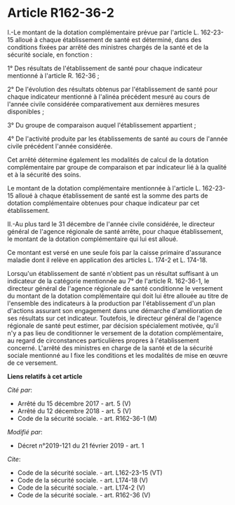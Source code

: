 # Article R162-36-2

I.-Le montant de la dotation complémentaire prévue par l'article L. 162-23-15 alloué à chaque établissement de santé est
déterminé, dans des conditions fixées par arrêté des ministres chargés de la santé et de la sécurité sociale, en fonction : 

1° Des résultats de l'établissement de santé pour chaque indicateur mentionné à l'article R. 162-36 ; 

2° De l'évolution des résultats obtenus par l'établissement de santé pour chaque indicateur mentionné à l'alinéa précédent
mesuré au cours de l'année civile considérée comparativement aux dernières mesures disponibles ; 

3° Du groupe de comparaison auquel l'établissement appartient ; 

4° De l'activité produite par les établissements de santé au cours de l'année civile précédent l'année considérée. 

Cet arrêté détermine également les modalités de calcul de la dotation complémentaire par groupe de comparaison et par
indicateur lié à la qualité et à la sécurité des soins. 

Le montant de la dotation complémentaire mentionnée à l'article L. 162-23-15 alloué à chaque établissement de santé est la
somme des parts de dotation complémentaire obtenues pour chaque indicateur par cet établissement. 

II.-Au plus tard le 31 décembre de l'année civile considérée, le directeur général de l'agence régionale de santé arrête,
pour chaque établissement, le montant de la dotation complémentaire qui lui est alloué. 

Ce montant est versé en une seule fois par la caisse primaire d'assurance maladie dont il relève en application des articles
L. 174-2 et L. 174-18. 

Lorsqu'un établissement de santé n'obtient pas un résultat suffisant à un indicateur de la catégorie mentionnée au 7° de
l'article R. 162-36-1, le directeur général de l'agence régionale de santé conditionne le versement du montant de la dotation
complémentaire qui doit lui être allouée au titre de l'ensemble des indicateurs à la production par l'établissement d'un plan
d'actions assurant son engagement dans une démarche d'amélioration de ses résultats sur cet indicateur. Toutefois, le
directeur général de l'agence régionale de santé peut estimer, par décision spécialement motivée, qu'il n'y a pas lieu de
conditionner le versement de la dotation complémentaire, au regard de circonstances particulières propres à l'établissement
concerné. L'arrêté des ministres en charge de la santé et de la sécurité sociale mentionné au I fixe les conditions et les
modalités de mise en œuvre de ce versement.

**Liens relatifs à cet article**

_Cité par_:

  - Arrêté du 15 décembre 2017 - art. 5 (V)
  - Arrêté du 12 décembre 2018 - art. 5 (V)
  - Code de la sécurité sociale. - art. R162-36-1 (M)

_Modifié par_:

  - Décret n°2019-121 du 21 février 2019 - art. 1

_Cite_:

  - Code de la sécurité sociale. - art. L162-23-15 (VT)
  - Code de la sécurité sociale. - art. L174-18 (V)
  - Code de la sécurité sociale. - art. L174-2 (V)
  - Code de la sécurité sociale. - art. R162-36 (V)
